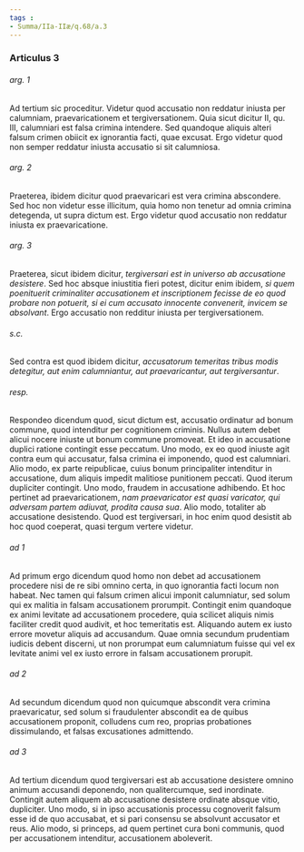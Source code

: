 ```yaml
---
tags : 
- Summa/IIa-IIæ/q.68/a.3
---
```


### Articulus 3

###### arg. 1
Ad tertium sic proceditur. Videtur quod accusatio non reddatur iniusta per calumniam, praevaricationem et tergiversationem. Quia sicut dicitur II, qu. III, calumniari est falsa crimina intendere. Sed quandoque aliquis alteri falsum crimen obiicit ex ignorantia facti, quae excusat. Ergo videtur quod non semper reddatur iniusta accusatio si sit calumniosa.

###### arg. 2
Praeterea, ibidem dicitur quod praevaricari est vera crimina abscondere. Sed hoc non videtur esse illicitum, quia homo non tenetur ad omnia crimina detegenda, ut supra dictum est. Ergo videtur quod accusatio non reddatur iniusta ex praevaricatione.

###### arg. 3
Praeterea, sicut ibidem dicitur, *tergiversari est in universo ab accusatione desistere*. Sed hoc absque iniustitia fieri potest, dicitur enim ibidem, *si quem poenituerit criminaliter accusationem et inscriptionem fecisse de eo quod probare non potuerit, si ei cum accusato innocente convenerit, invicem se absolvant*. Ergo accusatio non redditur iniusta per tergiversationem.

###### s.c.
Sed contra est quod ibidem dicitur, *accusatorum temeritas tribus modis detegitur, aut enim calumniantur, aut praevaricantur, aut tergiversantur*.

###### resp.
Respondeo dicendum quod, sicut dictum est, accusatio ordinatur ad bonum commune, quod intenditur per cognitionem criminis. Nullus autem debet alicui nocere iniuste ut bonum commune promoveat. Et ideo in accusatione duplici ratione contingit esse peccatum. Uno modo, ex eo quod iniuste agit contra eum qui accusatur, falsa crimina ei imponendo, quod est calumniari. Alio modo, ex parte reipublicae, cuius bonum principaliter intenditur in accusatione, dum aliquis impedit malitiose punitionem peccati. Quod iterum dupliciter contingit. Uno modo, fraudem in accusatione adhibendo. Et hoc pertinet ad praevaricationem, *nam praevaricator est quasi varicator, qui adversam partem adiuvat, prodita causa sua*. Alio modo, totaliter ab accusatione desistendo. Quod est tergiversari, in hoc enim quod desistit ab hoc quod coeperat, quasi tergum vertere videtur.

###### ad 1
Ad primum ergo dicendum quod homo non debet ad accusationem procedere nisi de re sibi omnino certa, in quo ignorantia facti locum non habeat. Nec tamen qui falsum crimen alicui imponit calumniatur, sed solum qui ex malitia in falsam accusationem prorumpit. Contingit enim quandoque ex animi levitate ad accusationem procedere, quia scilicet aliquis nimis faciliter credit quod audivit, et hoc temeritatis est. Aliquando autem ex iusto errore movetur aliquis ad accusandum. Quae omnia secundum prudentiam iudicis debent discerni, ut non prorumpat eum calumniatum fuisse qui vel ex levitate animi vel ex iusto errore in falsam accusationem prorupit.

###### ad 2
Ad secundum dicendum quod non quicumque abscondit vera crimina praevaricatur, sed solum si fraudulenter abscondit ea de quibus accusationem proponit, colludens cum reo, proprias probationes dissimulando, et falsas excusationes admittendo.

###### ad 3
Ad tertium dicendum quod tergiversari est ab accusatione desistere omnino animum accusandi deponendo, non qualitercumque, sed inordinate. Contingit autem aliquem ab accusatione desistere ordinate absque vitio, dupliciter. Uno modo, si in ipso accusationis processu cognoverit falsum esse id de quo accusabat, et si pari consensu se absolvunt accusator et reus. Alio modo, si princeps, ad quem pertinet cura boni communis, quod per accusationem intenditur, accusationem aboleverit.

